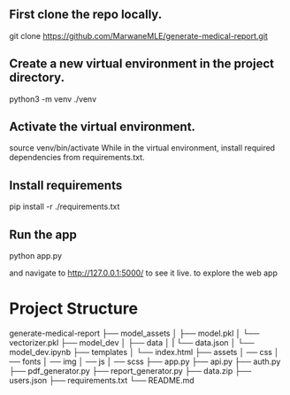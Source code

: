 ## First clone the repo locally.
git clone https://github.com/MarwaneMLE/generate-medical-report.git

## Create a new virtual environment in the project directory.
python3 -m venv ./venv

## Activate the virtual environment.
source venv/bin/activate
While in the virtual environment, install required dependencies from requirements.txt.

## Install requirements
pip install -r ./requirements.txt

## Run the app
python app.py

and navigate to http://127.0.0.1:5000/ to see it live. to explore the web app

# Project Structure

generate-medical-report
├── model_assets
│   ├── model.pkl
│   └── vectorizer.pkl
├── model_dev
│   ├── data
│   |   └── data.json
│   └── model_dev.ipynb
├── templates
│   └── index.html 
├── assets
│   ── css
│   ── fonts
│   ── img
│   ── js
│   ── scss
├── app.py
├── api.py
├── auth.py
├── pdf_generator.py
├── report_generator.py
├── data.zip
├── users.json
├── requirements.txt
└── README.md
